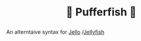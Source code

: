 # <p align="center">🐡 Pufferfish 🐡</p>

An alterntaive syntax for [Jello](https://github.com/codereport/jello)
/[Jellyfish](https://github.com/codereport/jellyfish)
